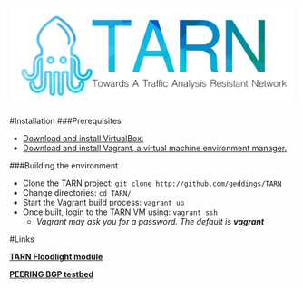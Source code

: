 ![TARN](docs/TARNLogo.png) 
====================================

#Installation
###Prerequisites
- [Download and install VirtualBox.](https://www.virtualbox.org)
- [Download and install Vagrant, a virtual machine environment manager.](https://www.vagrantup.com)

###Building the environment
- Clone the TARN project: `git clone http://github.com/geddings/TARN`
- Change directories: `cd TARN/`
- Start the Vagrant build process: `vagrant up`
- Once built, login to the TARN VM using: `vagrant ssh`
  - _Vagrant may ask you for a password. The default is **vagrant**_

#Links

**[TARN Floodlight module](https://github.com/geddings/TARN/tree/develop/floodlight/src/main/java/net/floodlightcontroller/tarn)**

**[PEERING BGP testbed](https://peering.usc.edu)**